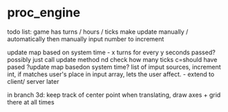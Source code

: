 # proc_engine

todo list:
game has turns / hours / ticks 
	make update manually / automatically then manually input number to 
	increment

update map based on system time - x turns for every y seconds passed?
possibly just call update method nd check how many ticks c=should have 
pased 
?update map basedon system time?
list of imput sources, increment int, if matches user's place in input array,
lets the user affect. - extend to client/ server later

in branch 3d:
keep track of center point when translating, draw axes + grid there at all times